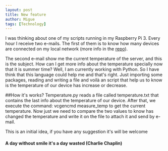 ```yaml
---
layout: post
title: New feature
author: Migue
tags: [Technology]
---
```


I was thinking about one of my scripts running in my Raspberry Pi 3. Every hour I receive two e-mails. The first of them is to know how many devices are connected on my local network (more info in the [repo](https://github.com/MAInformatico/Tools)).
     
The second e-mail show me the current temperature of the server, and this is the subject. How can I get more info about the temperature specially now that it is summer time?
Well, I am currently working with Python. So I have think that this language could help me and that's right. Just importing some packages, reading and writing a file and voilà an script that help us to know is the temperature of our device has increase or decrease.
     
##How it's works?
Temperature.py reads a file called temperature.txt that contains the last info about the temperature of our device.
After that, we execute the command: vcgencmd measure_temp to get the current temperature.
Now just we need to compare the two values to know has changed the temperature and write it on the file to attach it and send by e-mail.
     
This is an initial idea, if you have any suggestion it's will be welcome  



#### A day without smile it's a day wasted (Charlie Chaplin)